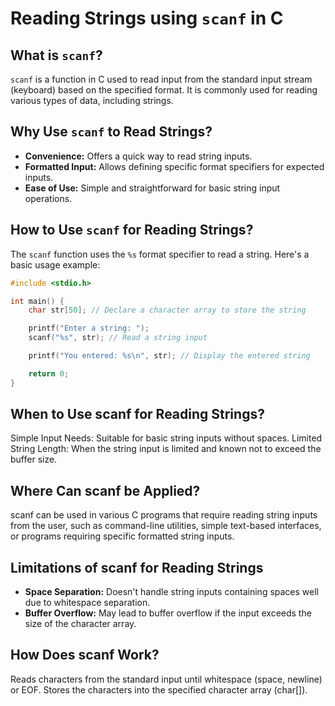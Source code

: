 # Reading Strings using `scanf` in C

## What is `scanf`?
`scanf` is a function in C used to read input from the standard input stream (keyboard) based on the specified format. It is commonly used for reading various types of data, including strings.

## Why Use `scanf` to Read Strings?
- **Convenience:** Offers a quick way to read string inputs.
- **Formatted Input:** Allows defining specific format specifiers for expected inputs.
- **Ease of Use:** Simple and straightforward for basic string input operations.

## How to Use `scanf` for Reading Strings?
The `scanf` function uses the `%s` format specifier to read a string. Here's a basic usage example:

```c
#include <stdio.h>

int main() {
    char str[50]; // Declare a character array to store the string

    printf("Enter a string: ");
    scanf("%s", str); // Read a string input

    printf("You entered: %s\n", str); // Display the entered string

    return 0;
}
```
## When to Use scanf for Reading Strings?
Simple Input Needs: Suitable for basic string inputs without spaces.
Limited String Length: When the string input is limited and known not to exceed the buffer size.

## Where Can scanf be Applied?
scanf can be used in various C programs that require reading string inputs from the user, such as command-line utilities, simple text-based interfaces, or programs requiring specific formatted string inputs.

## Limitations of scanf for Reading Strings
- **Space Separation:** Doesn't handle string inputs containing spaces well due to whitespace separation.
- **Buffer Overflow:** May lead to buffer overflow if the input exceeds the size of the character array.

## How Does scanf Work?
Reads characters from the standard input until whitespace (space, newline) or EOF.
Stores the characters into the specified character array (char[]).